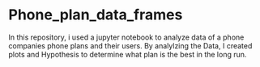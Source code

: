 # Phone_plan_data_frames
In this repository, i used a jupyter notebook to analyze data of a phone companies phone plans and their users. By analylzing the Data, I created plots and Hypothesis to determine what plan is the best in the long run. 
